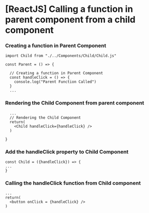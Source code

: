 # [ReactJS] Calling a function in parent component from a child component

### Creating a function in Parent Component

```
import Child from "./../Components/Child/Child.js"

const Parent = () => {
  
  // Creating a function in Parent Component
  const handleClick = () => {
    console.log("Parent Function Called")
  }
  ...
```
### Rendering the Child Component from parent component
``` 
  ...
  // Rendering the Child Component
  return(
    <Child handleClick={handleClick} />
  )
  
}
```

### Add the handleClick property to Child Component

```
const Child = ({handleClick}) => {
...
}
```

### Calling the handleClick function from Child component

```
...
return(
  <button onClick = {handleClick} />
)
```

